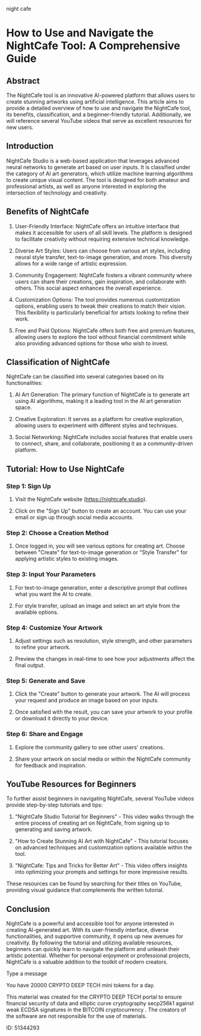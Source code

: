 night cafe
# How to Use and Navigate the NightCafe Tool: A Comprehensive Guide



## Abstract



The NightCafe tool is an innovative AI-powered platform that allows users to create stunning artworks using artificial intelligence. This article aims to provide a detailed overview of how to use and navigate the NightCafe tool, its benefits, classification, and a beginner-friendly tutorial. Additionally, we will reference several YouTube videos that serve as excellent resources for new users.



## Introduction



NightCafe Studio is a web-based application that leverages advanced neural networks to generate art based on user inputs. It is classified under the category of AI art generators, which utilize machine learning algorithms to create unique visual content. The tool is designed for both amateur and professional artists, as well as anyone interested in exploring the intersection of technology and creativity.



## Benefits of NightCafe



1. User-Friendly Interface: NightCafe offers an intuitive interface that makes it accessible for users of all skill levels. The platform is designed to facilitate creativity without requiring extensive technical knowledge.



2. Diverse Art Styles: Users can choose from various art styles, including neural style transfer, text-to-image generation, and more. This diversity allows for a wide range of artistic expression.



3. Community Engagement: NightCafe fosters a vibrant community where users can share their creations, gain inspiration, and collaborate with others. This social aspect enhances the overall experience.



4. Customization Options: The tool provides numerous customization options, enabling users to tweak their creations to match their vision. This flexibility is particularly beneficial for artists looking to refine their work.



5. Free and Paid Options: NightCafe offers both free and premium features, allowing users to explore the tool without financial commitment while also providing advanced options for those who wish to invest.



## Classification of NightCafe



NightCafe can be classified into several categories based on its functionalities:



1. AI Art Generation: The primary function of NightCafe is to generate art using AI algorithms, making it a leading tool in the AI art generation space.



2. Creative Exploration: It serves as a platform for creative exploration, allowing users to experiment with different styles and techniques.



3. Social Networking: NightCafe includes social features that enable users to connect, share, and collaborate, positioning it as a community-driven platform.



## Tutorial: How to Use NightCafe



### Step 1: Sign Up



1. Visit the NightCafe website (https://nightcafe.studio).

2. Click on the "Sign Up" button to create an account. You can use your email or sign up through social media accounts.



### Step 2: Choose a Creation Method



1. Once logged in, you will see various options for creating art. Choose between "Create" for text-to-image generation or "Style Transfer" for applying artistic styles to existing images.



### Step 3: Input Your Parameters



1. For text-to-image generation, enter a descriptive prompt that outlines what you want the AI to create.

2. For style transfer, upload an image and select an art style from the available options.



### Step 4: Customize Your Artwork



1. Adjust settings such as resolution, style strength, and other parameters to refine your artwork.

2. Preview the changes in real-time to see how your adjustments affect the final output.



### Step 5: Generate and Save



1. Click the "Create" button to generate your artwork. The AI will process your request and produce an image based on your inputs.

2. Once satisfied with the result, you can save your artwork to your profile or download it directly to your device.



### Step 6: Share and Engage



1. Explore the community gallery to see other users' creations.

2. Share your artwork on social media or within the NightCafe community for feedback and inspiration.



## YouTube Resources for Beginners



To further assist beginners in navigating NightCafe, several YouTube videos provide step-by-step tutorials and tips:



1. "NightCafe Studio Tutorial for Beginners" - This video walks through the entire process of creating art on NightCafe, from signing up to generating and saving artwork.



2. "How to Create Stunning AI Art with NightCafe" - This tutorial focuses on advanced techniques and customization options available within the tool.



3. "NightCafe: Tips and Tricks for Better Art" - This video offers insights into optimizing your prompts and settings for more impressive results.



These resources can be found by searching for their titles on YouTube, providing visual guidance that complements the written tutorial.



## Conclusion



NightCafe is a powerful and accessible tool for anyone interested in creating AI-generated art. With its user-friendly interface, diverse functionalities, and supportive community, it opens up new avenues for creativity. By following the tutorial and utilizing available resources, beginners can quickly learn to navigate the platform and unleash their artistic potential. Whether for personal enjoyment or professional projects, NightCafe is a valuable addition to the toolkit of modern creators.



Type a message

You have 20000 CRYPTO DEEP TECH mini tokens for a day.


This material was created for the  CRYPTO DEEP TECH portal  to ensure financial security of data and elliptic curve cryptography  secp256k1 against weak ECDSA  signatures   in the  BITCOIN cryptocurrency . The creators of the software are not responsible for the use of materials.

 ID: 51344293

